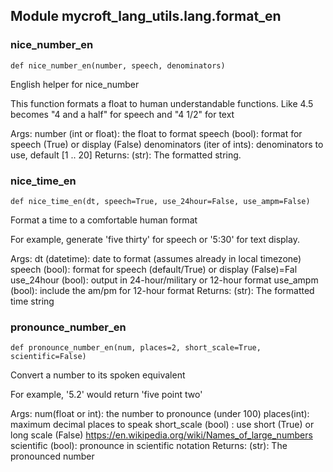 
## Module mycroft_lang_utils.lang.format_en

### nice\_number\_en
 ```
 def nice_number_en(number, speech, denominators)
 ```
 English helper for nice_number

This function formats a float to human understandable functions. Like
4.5 becomes "4 and a half" for speech and "4 1/2" for text

Args:
    number (int or float): the float to format
    speech (bool): format for speech (True) or display (False)
    denominators (iter of ints): denominators to use, default [1 .. 20]
Returns:
    (str): The formatted string. 
### nice\_time\_en
 ```
 def nice_time_en(dt, speech=True, use_24hour=False, use_ampm=False)
 ```
 Format a time to a comfortable human format

For example, generate 'five thirty' for speech or '5:30' for
text display.

Args:
    dt (datetime): date to format (assumes already in local timezone)
    speech (bool): format for speech (default/True) or display (False)=Fal
    use_24hour (bool): output in 24-hour/military or 12-hour format
    use_ampm (bool): include the am/pm for 12-hour format
Returns:
    (str): The formatted time string 
### pronounce\_number\_en
 ```
 def pronounce_number_en(num, places=2, short_scale=True, scientific=False)
 ```
 Convert a number to its spoken equivalent

For example, '5.2' would return 'five point two'

Args:
    num(float or int): the number to pronounce (under 100)
    places(int): maximum decimal places to speak
    short_scale (bool) : use short (True) or long scale (False)
        https://en.wikipedia.org/wiki/Names_of_large_numbers
    scientific (bool): pronounce in scientific notation
Returns:
    (str): The pronounced number